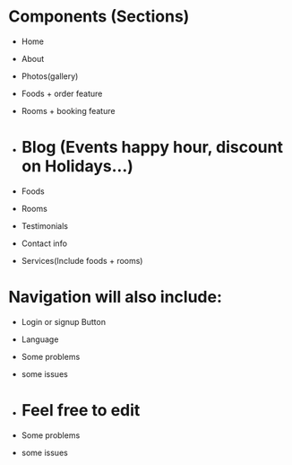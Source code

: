 # Components (Sections)

- Home
- About
- Photos(gallery)

- Foods + order feature
- Rooms + booking feature
- # Blog (Events happy hour, discount on Holidays...)
- Foods
- Rooms
- Testimonials
- Contact info

- Services(Include foods + rooms)

# Navigation will also include:

- Login or signup Button
- Language

- Some problems
- some issues


- # Feel free to edit
- Some problems
- some issues

